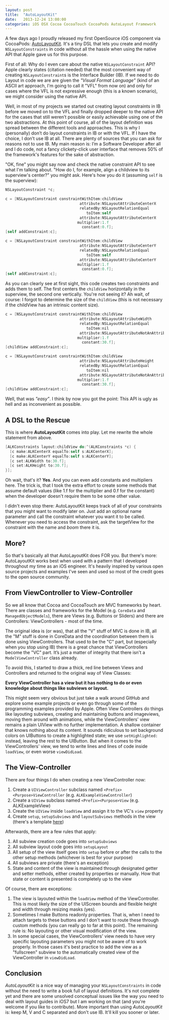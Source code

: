 ```yaml
---
layout: post
title:  "AutoLayoutKit"
date:   2013-12-24 13:00:00
categories: iOS OSX Cocoa CocoaTouch CocoaPods AutoLayout Framework
---
```


A few days ago I proudly released my first OpenSource iOS component via CocoaPods: [AutoLayoutKit](https://github.com/floriankrueger/AutoLayoutKit). It's a tiny DSL that lets you create and modify `NSLayoutConstraints` in code without all the hassle when using the native API that Apple gave us for this purpose.

First of all: Why do I even care about the native `NSLayoutConstraint` API? Apple clearly states (citation needed) that the most convenient way of creating `NSLayoutConstraint`s is the Interface Builder (IB). If we need to do Layout in code we are are given the *"Visual Format Language"* (kind of an ASCII art approach, I'm going to call it "VFL" from now on) and only for cases where the VFL is not expressive enough (this is a known scenario), we might consider using the native API.

Well, in most of my projects we started out creating layout constraints in IB before we moved on to the VFL and finally dropped deeper to the native API for the cases that still weren’t possible or easily achievable using one of the two abstractions. At this point of course, all of the layout definition was spread between the different tools and approaches. This is why I (personally) don’t do layout constraints in IB or with the VFL. If I have the choice, I don’t use IB at all. There are plenty of sources that you can ask for reasons not to use IB. My main reason is: I’m a Software Developer after all and I do code, not a fancy clickety-click user interface that removes 50% of the framework's features for the sake of abstraction.

"OK, fine" you might say now and check the native constraint API to see what I'm talking about. "How do I, for example, align a childview to its superview's center?" you might ask. Here's how you do it (assuming `self` is the superview):


```objective-c
NSLayoutConstraint *c;

c = [NSLayoutConstraint constraintWithItem:childView
                                 attribute:NSLayoutAttributeCenterX
                                 relatedBy:NSLayoutRelationEqual
                                    toItem:self
                                 attribute:NSLayoutAttributeCenterX
                                multiplier:1.f
                                  constant:0.f];
[self addConstraint:c];

c = [NSLayoutConstraint constraintWithItem:childView
                                 attribute:NSLayoutAttributeCenterY
                                 relatedBy:NSLayoutRelationEqual
                                    toItem:self
                                 attribute:NSLayoutAttributeCenterY
                                multiplier:1.f
                                  constant:0.f];
[self addConstraint:c];

```


As you can clearly see at first sight, this code creates two constraints and adds them to self. The first centers the `childView` horizontally in the superview, the second one vertically. You're not seeing it? Ah wait, of course: I forgot to determine the size of the `childView` (this is not necessary if the childView has an intrinsic content size).


```objective-c
c = [NSLayoutConstraint constraintWithItem:childView
                                 attribute:NSLayoutAttributeWidth
                                 relatedBy:NSLayoutRelationEqual
                                    toItem:nil
                                 attribute:NSLayoutAttributeNotAnAttribute
                                multiplier:1.f
                                  constant:30.f];
[childView addConstraint:c];

c = [NSLayoutConstraint constraintWithItem:childView
                                 attribute:NSLayoutAttributeHeight
                                 relatedBy:NSLayoutRelationEqual
                                    toItem:nil
                                 attribute:NSLayoutAttributeNotAnAttribute
                                multiplier:1.f
                                  constant:30.f];
[childView addConstraint:c];
```


Well, that was *"easy"*. I think by now you got the point: This API is ugly as hell and as inconvenient as possible.

## A DSL to the Rescue

This is where **AutoLayoutKit** comes into play. Let me rewrite the whole statement from above.

```objective-c
[ALKConstraints layout:childView do:^(ALKConstraints *c) {
  [c make:ALKCenterX equalTo:self s:ALKCenterX];
  [c make:ALKCenterY equalTo:self s:ALKCenterY];
  [c set:ALKWidth to:30.f];
  [c set:ALKHeight to:30.f];
}];
```

Oh wait, that's it? **Yes**. And you can even add constants and multipliers here. The trick is, that I took the extra effort to create some methods that assume default values (like 1.f for the multiplier and 0.f for the constant) when the developer doesn't require them to be some other value.

I didn't even stop there: AutoLayoutKit keeps track of all of your constraints that you might want to modify later on. Just add an optional name parameter and call the constraint whatever you want it to be called. Whenever you need to access the constraint, ask the targetView for the constraint with the name and *boom* there it is.

## More?

So that's basically all that AutoLayoutKit does FOR you. But there's more: AutoLayoutKit works best when used with a pattern that I developed throughout my time as an iOS engineer. It's heavily inspired by various open source projects and examples I've seen and used so most of the credit goes to the open source community.

## From ViewController to View-Controller

So we all know that Cocoa and CocoaTouch are MVC frameworks by heart. There are classes and frameworks for the Model (e.g. `CoreData` and `ManagedObjectModels`), there are Views (e.g. Buttons or Sliders) and there are Controllers: ViewControllers - most of the time.

The original idea is (or was), that all the "V" stuff of MVC is done in IB, all the "M" stuff is done in CoreData and the coordination between them is done using ViewControllers. That used to be the "C" part, but (especially when you stop using IB) there is a great chance that ViewControllers become the "VC" part. It’s just a matter of integrity that there isn't a `ModelViewController` class already.

To avoid this, I started to draw a thick, red line between Views and Controllers and returned to the original way of View Classes:

**Every ViewController has a view but it has nothing to do or even knowledge about things like subviews or layout.**

This might seem very obvious but just take a walk around GitHub and explore some example projects or even go through some of the programming examples provided by Apple. Often View Controllers do things like layouting subviews, creating and maintaining buttons and imageviews, moving them around with animations, while the ViewControllers' view remains a plain UIView with no further implementation. A shallow container that knows nothing about its content. It sounds ridiculous to set background colors on UIButtons to create a highlighted state; we use `setHighlighted:` instead, leaving the rest to the UIButton. But when it comes to the ViewControllers' view, we tend to write lines and lines of code inside `loadView`, or even worse `viewDidLoad`.

## The View-Controller

There are four things I do when creating a new ViewController now:

1. Create a `UIViewController` subclass named `<Prefix><Purpose>ViewController` (e.g. `ALKExampleViewController`)
2. Create a `UIView` subclass named `<Prefix><Purpose>View` (e.g. ALKExampleView)
3. Create the `UIView` inside `loadView` and assign it to the VC's `view` property
4. Create `setup`, `setupSubviews` and `layoutSubviews` methods in the view (there's a template [here](https://gist.github.com/floriankrueger/7667447))

Afterwards, there are a few rules that apply:

1. All subview creation code goes into `setupSubviews`
2. All subview layout code goes into `setupLayout`
3. All setup of the view itself goes into `setup` before or after the calls to the other setup methods (whichever is best for your purpose)
4. All subviews are private (there's an exception)
5. State and content of the view is maintained through designated getter and setter methods, either created by properties or manually. How that state or content is presented is completely up to the view

Of course, there are exceptions:

1. The view is layouted within the `loadView` method of the ViewController. This is most likely the size of the UIScreen bounds and flexible height and width through resizing masks (yes).
2. Sometimes I make Buttons readonly properties. That is, when I need to attach targets to these buttons and I don't want to route these through custom methods (you can really go to far at this point). The remaining rule is: No layouting or other visual modification of the view.
3. In some special cases, the ViewControllers' view needs to have very specific layouting parameters you might not be aware of to work properly. In those cases it's best practice to add the view as a "fullscreen" subview to the automatically created view of the ViewController in `viewDidLoad`.

## Conclusion

*AutoLayoutKit* is a nice way of managing your `NSLayoutConstraints` in code without the need to write a book full of layout definitions. It's not complete yet and there are some unsolved conceptual issues like the way you need to deal with layout guides in iOS7 but I am working on that (and you're welcome if you like to contribute). More important than using *AutoLayoutKit* is: keep M, V and C separated and don't use IB. It'll kill you sooner or later.
